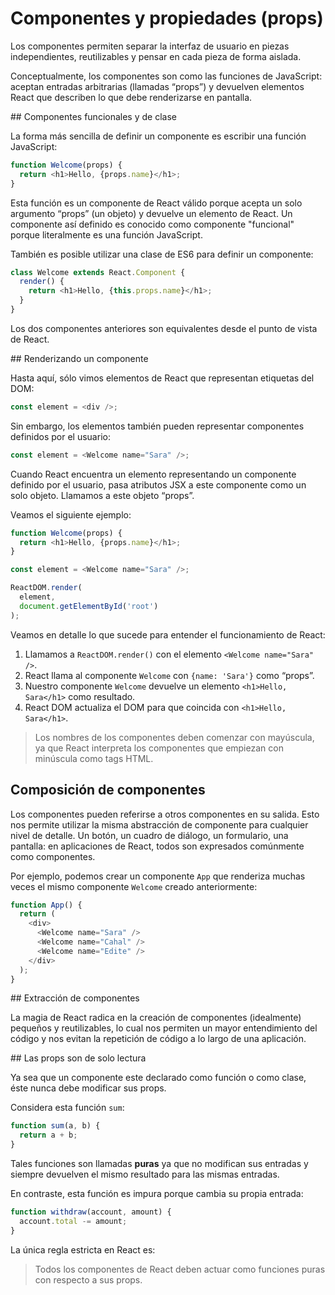# Componentes y propiedades (props)

Los componentes permiten separar la interfaz de usuario en piezas independientes, reutilizables y pensar en cada pieza de forma aislada.

Conceptualmente, los componentes son como las funciones de JavaScript: aceptan entradas arbitrarias (llamadas “props”) y devuelven elementos React que describen lo que debe renderizarse en pantalla.

## Componentes funcionales y de clase

La forma más sencilla de definir un componente es escribir una función JavaScript:

```javascript
function Welcome(props) {
  return <h1>Hello, {props.name}</h1>;
}
```

Esta función es un componente de React válido porque acepta un solo argumento “props” (un objeto) y devuelve un elemento de React. Un componente así definido es conocido como componente "funcional" porque literalmente es una función JavaScript.

También es posible utilizar una clase de ES6 para definir un componente:

```javascript
class Welcome extends React.Component {
  render() {
    return <h1>Hello, {this.props.name}</h1>;
  }
}
```

Los dos componentes anteriores son equivalentes desde el punto de vista de React.

## Renderizando un componente

Hasta aquí, sólo vimos elementos de React que representan etiquetas del DOM:

```javascript
const element = <div />;
```

Sin embargo, los elementos también pueden representar componentes definidos por el usuario:

```javascript
const element = <Welcome name="Sara" />;
```

Cuando React encuentra un elemento representando un componente definido por el usuario, pasa atributos JSX a este componente como un solo objeto. Llamamos a este objeto “props”.

Veamos el siguiente ejemplo:

```javascript
function Welcome(props) {
  return <h1>Hello, {props.name}</h1>;
}

const element = <Welcome name="Sara" />;

ReactDOM.render(
  element,
  document.getElementById('root')
);
```

Veamos en detalle lo que sucede para entender el funcionamiento de React:

1. Llamamos a `ReactDOM.render()` con el elemento `<Welcome name="Sara" />`.
2. React llama al componente `Welcome` con `{name: 'Sara'}` como “props”.
3. Nuestro componente `Welcome` devuelve un elemento `<h1>Hello, Sara</h1>` como resultado.
4. React DOM actualiza el DOM para que coincida con `<h1>Hello, Sara</h1>`.

>Los nombres de los componentes deben comenzar con mayúscula, ya que React interpreta los componentes que empiezan con minúscula como tags HTML.

## Composición de componentes

Los componentes pueden referirse a otros componentes en su salida. Esto nos permite utilizar la misma abstracción de componente para cualquier nivel de detalle. Un botón, un cuadro de diálogo, un formulario, una pantalla: en aplicaciones de React, todos son expresados comúnmente como componentes.

Por ejemplo, podemos crear un componente `App` que renderiza muchas veces el mismo componente `Welcome` creado anteriormente:

```javascript
function App() {
  return (
    <div>
      <Welcome name="Sara" />
      <Welcome name="Cahal" />
      <Welcome name="Edite" />
    </div>
  );
}
```

## Extracción de componentes

La magia de React radica en la creación de componentes (idealmente) pequeños y reutilizables, lo cual nos permiten un mayor entendimiento del código y nos evitan la repetición de código a lo largo de una aplicación.

<!-- TODO - Agregar ejemplo de componente -->

## Las props son de solo lectura

Ya sea que un componente este declarado como función o como clase, éste nunca debe modificar sus props.

Considera esta función `sum`:

```javascript
function sum(a, b) {
  return a + b;
}
```

Tales funciones son llamadas **puras** ya que no modifican sus entradas y siempre devuelven el mismo resultado para las mismas entradas.

En contraste, esta función es impura porque cambia su propia entrada:

```javascript
function withdraw(account, amount) {
  account.total -= amount;
}
```

La única regla estricta en React es:

> Todos los componentes de React deben actuar como funciones puras con respecto a sus props.
